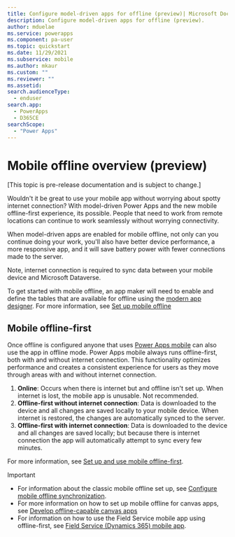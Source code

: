 ```yaml
---
title: Configure model-driven apps for offline (preview)| Microsoft Docs
description: Configure model-driven apps for offline (preview).
author: mduelae
ms.service: powerapps
ms.component: pa-user
ms.topic: quickstart
ms.date: 11/29/2021
ms.subservice: mobile
ms.author: mkaur
ms.custom: ""
ms.reviewer: ""
ms.assetid: 
search.audienceType: 
  - enduser
search.app: 
  - PowerApps
  - D365CE
searchScope:
  - "Power Apps"
---
```


# Mobile offline overview (preview)

[This topic is pre-release documentation and is subject to change.]

Wouldn't it be great to use your mobile app without worrying about spotty internet connection? With model-driven Power Apps and the new mobile offline-first experience, its possible. People that need to work from remote locations can continue to work seamlessly without worrying connectivity. 

When model-driven apps are enabled for mobile offline, not only can you continue doing your work, you'll also have better device performance, a more responsive app, and it will save battery power with fewer connections made to the server. 

Note, internet connection is required to sync data between your mobile device and Microsoft Dataverse.

To get started with mobile offline, an app maker will need to enable and define the tables that are available for offline using the [modern app designer](../maker/model-driven-apps/app-designer-overview.md). For more information, see [Set up mobile offline](setup-mobile-offline.md)


## Mobile offline-first

Once offline is configured anyone that uses [Power Apps mobile](run-powerapps-on-mobile.md) can also use the app in offline mode. Power Apps mobile always runs offline-first, both with and without internet connection. This functionality optimizes performance and creates a consistent experience for users as they move through areas with and without internet connection. 

1.	**Online**: Occurs when there is internet but and offline isn't set up. When internet is lost, the mobile app is unusable. Not recommended.
2.	**Offline-first without internet connection**: Data is downloaded to the device and all changes are saved locally to your mobile device. When internet is restored, the changes are automatically synced to the server.
3. **Offline-first with internet connection**: Data is downloaded to the device and all changes are saved locally; but because there is internet connection the app will automatically attempt to sync every few minutes.

For more information, see [Set up and use mobile offline-first](work-in-offline-mode.md).

> [!IMPORTANT] 
>   - For information about the classic mobile offline set up, see [Configure mobile offline synchronization](/dynamics365/mobile-app/setup-mobile-offline).
>   - For more information on how to set up mobile offline for canvas apps, see [Develop offline-capable canvas apps](../maker/canvas-apps/offline-apps.md)
>   - For information on how to use the Field Service mobile app using offline-first, see [Field Service (Dynamics 365) mobile app](/dynamics365/field-service/mobile-2020-power-platform).








